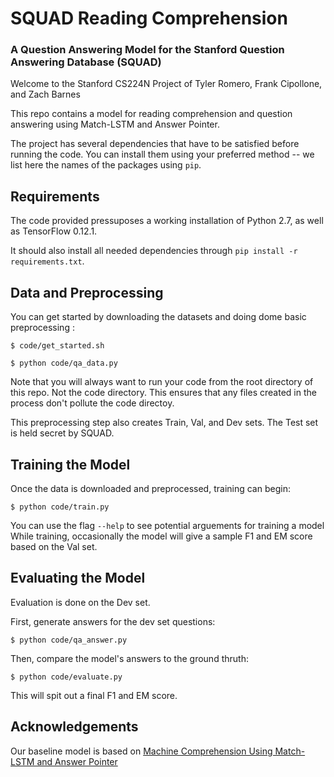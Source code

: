# SQUAD Reading Comprehension

### A Question Answering Model for the Stanford Question Answering Database (SQUAD)
Welcome to the Stanford CS224N Project of Tyler Romero, Frank Cipollone, and Zach Barnes

This repo contains a model for reading comprehension and question answering using Match-LSTM and Answer Pointer.

The project has several dependencies that have to be satisfied before running the code. You can install them using your preferred method -- we list here the names of the packages using `pip`.

## Requirements
The code provided pressuposes a working installation of Python 2.7, as well as TensorFlow 0.12.1.

It should also install all needed dependencies through
`pip install -r requirements.txt`.

## Data and Preprocessing

You can get started by downloading the datasets and doing dome basic preprocessing :

`$ code/get_started.sh`

`$ python code/qa_data.py`

Note that you will always want to run your code from the root directory of this repo. Not the code directory.
This ensures that any files created in the process don't pollute the code directoy.

This preprocessing step also creates Train, Val, and Dev sets. The Test set is held secret by SQUAD.

## Training the Model

Once the data is downloaded and preprocessed, training can begin:

`$ python code/train.py`

You can use the flag `--help` to see potential arguements for training a model
While training, occasionally the model will give a sample F1 and EM score based on the Val set.

## Evaluating the Model

Evaluation is done on the Dev set.

First, generate answers for the dev set questions:

`$ python code/qa_answer.py`

Then, compare the model's answers to the ground thruth:

`$ python code/evaluate.py`

This will spit out a final F1 and EM score.

## Acknowledgements

Our baseline model is based on [Machine Comprehension Using Match-LSTM and Answer Pointer](https://arxiv.org/abs/1608.07905)




